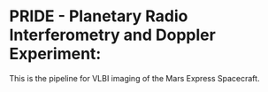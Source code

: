 # PRIDE - Planetary Radio Interferometry and Doppler Experiment: 


This is the pipeline for VLBI imaging of the Mars Express Spacecraft.
